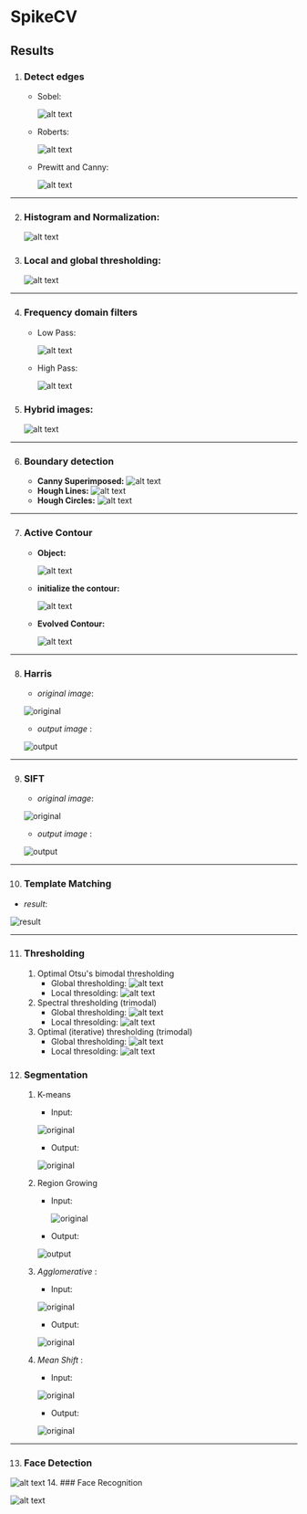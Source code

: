 # SpikeCV

## Results

1. ### Detect edges
    * Sobel:

         ![alt text](./imgs/results/Sobel.jpg "Logo Title Text 1")
    * Roberts:

         ![alt text](./imgs/results/Roberts.jpg "Logo Title Text 1")
    * Prewitt and Canny:

         ![alt text](./imgs/results/Prewit.jpg "Logo Title Text 1")

---

2. ### Histogram and Normalization:
      ![alt text](./imgs/results/Normalized.jpg "Logo Title Text 1")
3. ### Local and global thresholding:
      ![alt text](./imgs/results/Globalthresh.jpg "Logo Title Text 1")

---

4. ### Frequency domain filters
    * Low Pass:

        ![alt text](./imgs/results/LowPass.jpg "Logo Title Text 1")
    * High Pass:

         ![alt text](./imgs/results/HighPass.jpg "Logo Title Text 1")
5. ### Hybrid images:
   ![alt text](./imgs/results/Hybrid.jpg "Logo Title Text 1")


---


6. ### Boundary detection
    * **Canny Superimposed:**
        ![alt text](./imgs/results/canny.png "Logo Title Text 1")
    * **Hough Lines:**
        ![alt text](./imgs/results/hough_lines.png "Logo Title Text 1")
    * **Hough Circles:**
        ![alt text](./imgs/results/circles.png "Logo Title Text 1")

---

7. ### Active Contour
    * **Object:** 

        ![alt text](./imgs/object.png "Logo Title Text 1")
    *  **initialize the contour:** 

        ![alt text](./imgs/results/Initial_setup.jpg "Logo Title Text 1")
    * **Evolved Contour:**

        ![alt text](./imgs/results/result.png "Logo Title Text 1")

---

8. ### Harris

   - _original image_:

   ![original](imgs/chess.png)

   - _output image_ :

   ![output](imgs/results/chessCorners.png)

---

9. ### SIFT

   - _original image_:

   ![original](imgs/lena.jpg)

   - _output image_ :

   ![output](imgs/results/lenaOut.png)

---

10. ### Template Matching

   - _result_:

   ![result](imgs/results/templateMatching.png)

---

11. ### Thresholding
      1. Optimal Otsu's bimodal thresholding
         * Global thresholding: 
            ![alt text](./imgs/results/optimalOtsu_global.png "Global thresholding")
         * Local thresolding: 
            ![alt text](./imgs/results/optimalOtsu_local.png "Local thresolding")
      2. Spectral thresholding (trimodal)
         * Global thresholding: 
            ![alt text](./imgs/results/spectral_global.png "Global thresholding")
         * Local thresolding: 
            ![alt text](./imgs/results/spectral_local.png  "Local thresolding")
      3. Optimal (iterative) thresholding (trimodal)
         * Global thresholding: 
            ![alt text](./imgs/results/optimal_global.png "Global thresholding")
         * Local thresolding: 
            ![alt text](./imgs/results/optimal_local.png "Local thresholding")
12. ### Segmentation
      1. K-means
         * Input:
         
         ![original](imgs/lena.jpg)
         * Output:
         
         ![original](imgs/results/kmeans_output.png)
      2. Region Growing
         * Input:
            
            ![original](imgs/mri.jpg)
         * Output:
         
         ![output](imgs/results/mri-out.jpg)
      3. _Agglomerative_ :
         * Input:
         
         ![original](imgs/lena.jpg)
         * Output:
         
         ![original](imgs/results/agglo_output.png)
      4. _Mean Shift_ :
         * Input:
         
         ![original](imgs/lena.jpg)
         * Output:
         
         ![original](imgs/results/meanShift_output.png)


---

13. ### Face Detection

   ![alt text](./UI/imgs/1_1.png "Face Detection")
14. ### Face Recognition

   ![alt text](./UI/imgs/2_1.png "Face Recognition")
   
